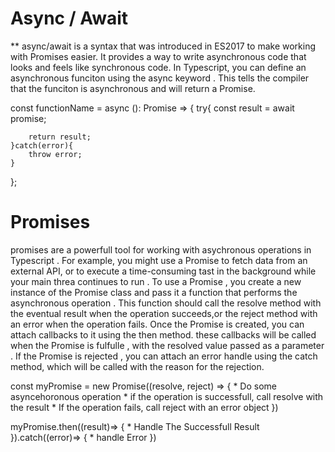 # Async / Await

** async/await is a syntax that was introduced in ES2017 to make working with Promises easier. It provides a way to write asynchronous code that looks and feels like synchronous code. In Typescript, you can define an asynchronous funciton using the async keyword . This tells the compiler that the funciton is asynchronous and will return a Promise.


<!-- Async Await Example -->

const functionName =  async (): Promise<ReturnType> => {
    try{
        const result = await promise;

        return result;
    }catch(error){
        throw error;
    }
};


# Promises
promises are a powerfull tool for working with asychronous operations in Typescript . For example, you might use a Promise to fetch data from an external API, or to execute a time-consuming tast in the background while your main threa continues to run . To use a Promise , you create a new instance of the Promise class and pass it a function that performs the asynchronous operation . This function should call the resolve method with the eventual result when the operation succeeds,or the reject method with an error when the operation fails. 
Once the Promise is created, you can attach callbacks to it using the then method.
these callbacks will be called when the Promise is fulfulle , with the resolved value passed as a parameter .
If the Promise is rejected , you can attach an error handle using the catch method, which will be called with the reason for the rejection.

<!-- Promies Example -->

const myPromise = new Promise((resolve, reject) => {
    * Do some asyncehoronous operation
    * if the operation is successfull, call resolve with the result
    * If the operation fails, call reject with an error object
})

myPromise.then((result)=> {
    * Handle The Successfull Result
}).catch((error)=> {
    * handle Error
})



